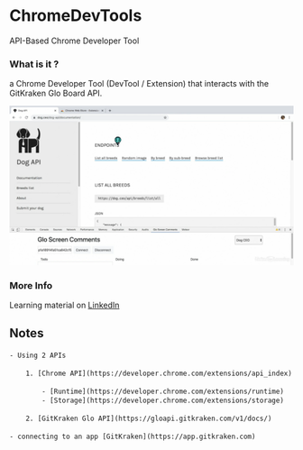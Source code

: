 # ChromeDevTools
API-Based Chrome Developer Tool

### What is it ?

a Chrome Developer Tool (DevTool / Extension) that interacts with the GitKraken Glo Board API.

![Tool Image](/_img/DogApi_tool.PNG)


### More Info

Learning material on [LinkedIn](https://www.linkedin.com/learning/web-portfolio-projects-api-based-chrome-developer-tool)


## Notes

    - Using 2 APIs

        1. [Chrome API](https://developer.chrome.com/extensions/api_index)

            - [Runtime](https://developer.chrome.com/extensions/runtime)
            - [Storage](https://developer.chrome.com/extensions/storage)

        2. [GitKraken Glo API](https://gloapi.gitkraken.com/v1/docs/)

    - connecting to an app [GitKraken](https://app.gitkraken.com)